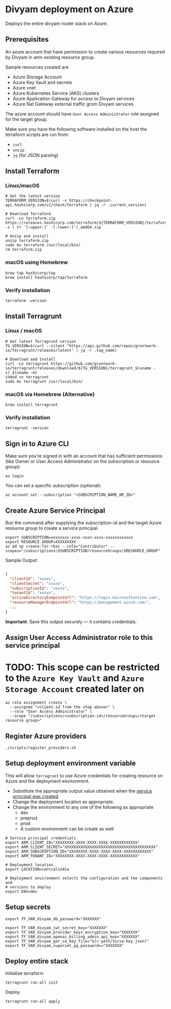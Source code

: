 # Divyam deployment on Azure

Deploys the entire divyam router stack on Azure.

## Prerequisites

An azure account that have permission to create various resources required by
Divyam in amn existing resource group.

Sample resources created are

- Azure Storage Account
- Azure Key Vault and secrets
- Azure vnet
- Azure Kubernetes Service (AKS) clusters
- Azure Application Gateway for access to Divyam services
- Azure Nat Gateway external traffic grom Divyam services

The azure account should have `User Access Administrator` role assigned for the
target group.

Make sure you have the following software installed on the host the terraform
scripts are run from:

- `curl`
- `unzip`
- `jq` (for JSON parsing)

## Install Terraform

### Linux/macOS

```shell
# Get the latest version
TERRAFORM_VERSION=$(curl -s https://checkpoint-api.hashicorp.com/v1/check/terraform | jq -r .current_version)

# Download Terraform
curl -Lo terraform.zip https://releases.hashicorp.com/terraform/${TERRAFORM_VERSION}/terraform_${TERRAFORM_VERSION}_$(uname -s | tr '[:upper:]' '[:lower:]')_amd64.zip

# Unzip and install
unzip terraform.zip
sudo mv terraform /usr/local/bin/
rm terraform.zip
```

### macOS using Homebrew

```shell
brew tap hashicorp/tap
brew install hashicorp/tap/terraform
```

### Verify installation

```shell
terraform -version
```

## Install Terragrunt

### Linux / macOS

```shell
# Get latest Terragrunt version
TG_VERSION=$(curl --silent "https://api.github.com/repos/gruntwork-io/terragrunt/releases/latest" | jq -r .tag_name)

# Download and install
curl -Lo terragrunt https://github.com/gruntwork-io/terragrunt/releases/download/${TG_VERSION}/terragrunt_$(uname -s)_$(uname -m)
chmod +x terragrunt
sudo mv terragrunt /usr/local/bin/
```

### macOS via Homebrew (Alternative)

```shell
brew install terragrunt
```

### Verify installation

```shell
terragrunt -version
```

## Sign in to Azure CLI

Make sure you're signed in with an account that has sufficient permissions (like
Owner or User Access Administrator on the subscription or resource group):

```shell
az login
```

You can set a specific subscription (optional):

```shell
az account set --subscription "<SUBSCRIPTION_NAME_OR_ID>"
```

## Create Azure Service Principal

Run the command after supplying the subscription-id and the target Azure
resource group to create a service principal.

```shell
export SUBSCRIPTION=xxxxxxxx-xxxx-xxxx-xxxx-xxxxxxxxxxxx
export RESOURCE_GROUP=XXXXXXXXX
az ad sp create-for-rbac --role="Contributor" --scopes="/subscriptions/$SUBSCRIPTION/resourceGroups/$RESOURCE_GROUP"
```

Sample Output:

```json

{
  "clientId": "xxxxx",
  "clientSecret": "xxxxx",
  "subscriptionId": "xxxxx",
  "tenantId": "xxxxx",
  "activeDirectoryEndpointUrl": "https://login.microsoftonline.com",
  "resourceManagerEndpointUrl": "https://management.azure.com/",
  ...
}
```

**Important**: Save this output securely — it contains credentials.

## Assign User Access Administrator role to this service principal

# TODO: This scope can be restricted to the `Azure Key Vault` and `Azure Storage Account` created later on

```shell
az role assignment create \   
  --assignee "<client-id from the step above>" \
  --role "User Access Administrator" \
  --scope "/subscriptions/<subscription-id>/resourceGroups/<target resource group>"
```

## Register Azure providers

```shell
./scripts/register_providers.sh
```

## Setup deployment environment variable

This will allow `terragrunt` to use Azure credentials for creating resource on
Azure and the deployment environment.

- Substitute the appropriate output value obtained when
  the [service principal was created](#create-azure-service-principal).
- Change the deployment location as appropriate.
- Change the environment to any one of the following as appropriate
    - dev
    - preprod
    - prod
    - A custom environment can be create as well

```shell
# Service principal credentials.
export ARM_CLIENT_ID="XXXXXXXX-XXXX-XXXX-XXXX-XXXXXXXXXXXX"
export ARM_CLIENT_SECRET="XXXXXXXXXXXXXXXXXXXXXXXXXXXXXXXXXXXXXXXX"
export ARM_SUBSCRIPTION_ID="XXXXXXXX-XXXX-XXXX-XXXX-XXXXXXXXXXXX"
export ARM_TENANT_ID="XXXXXXXX-XXXX-XXXX-XXXX-XXXXXXXXXXXX"

# Deployment location.
export LOCATION=centralindia

# Deployment environment selects the configuration and the components and 
# versions to deploy
export ENV=dev 
```

## Setup secrets

```shell
export TF_VAR_divyam_db_password="XXXXXXX"

export TF_VAR_divyam_jwt_secret_key="XXXXXXX"
export TF_VAR_divyam_provider_keys_encryption_key="XXXXXXX"
export TF_VAR_divyam_openai_billing_admin_api_key="XXXXXXX"
export TF_VAR_divyam_gar_sa_key_file="$(< path/to/sa-key.json)"
export TF_VAR_divyam_superset_pg_password=="XXXXXXX"
```

## Deploy entire stack

Initialize terraform
```shell
terragrunt run-all init
```
Deploy

```shell
terragrunt run-all apply
```


